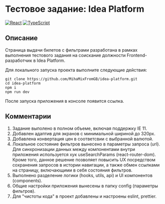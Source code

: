 # Тестовое задание: Idea Platform

[![React](https://img.shields.io/badge/React-18-blue?style=flat&logo=react&logoColor=white)](#)
[![TypeScript](https://img.shields.io/badge/TypeScript-blue?style=flat&logo=typescript&logoColor=white)](#)

## Описание

Страница выдачи билетов с фильтрами разработана в рамках выполнения тестового задания на соискание должности Frontend-разработчик в Idea Platform.

Для локального запуска проекта выполните следующие действия:

```
git clone https://github.com/MihaMixFromGB/idea-platform.git
cd idea-platform
npm i
npm run dev
```

После запуска приложения в консоле появится ссылка.

## Комментарии

1. Задание выполено в полном объеме, включая поддержку IE 11.
2. Добавлен адаптив для экранов с минимальной шириной до 320px.
3. Добавлена конвертация цен в соответсвии с выбранной валютой.
4. Локальное состояние фильтров вынесено в параметры запроса (url). Для синхронизации данных между компонентами внутри приложения используется хук useSearchParams (react-router-dom). Кроме того, данное решение позволяет повысить UX посредством сохранения запросов в истории навигации, а также обмен ссылками на страницу, включающими в себя состояния фильтров.
5. Выполнено разделение логики (hooks, utils, api) и UI компонентов (components).
6. Общие настройки приложения вынесены в папку config (параметры фильтров).
7. Для "чистоты кода" в проект добавлены и настроены eslint, prettier.
